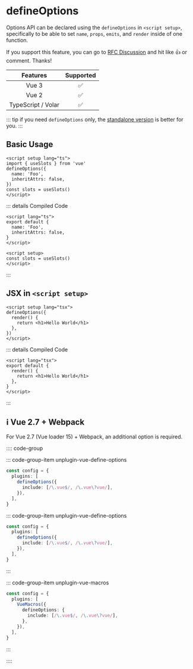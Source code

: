 # defineOptions

Options API can be declared using the `defineOptions` in `<script setup>`, specifically to be able to set `name`, `props`, `emits`, and `render` inside of one function.

If you support this feature, you can go to [RFC Discussion](https://github.com/vuejs/rfcs/discussions/430) and hit like :+1: or comment. Thanks!

|      Features      |     Supported      |
| :----------------: | :----------------: |
|       Vue 3        | :white_check_mark: |
|       Vue 2        | :white_check_mark: |
| TypeScript / Volar | :white_check_mark: |

::: tip
if you need `defineOptions` only, the [standalone version](https://github.com/sxzz/unplugin-vue-macros/tree/main/packages/define-options) is better for you.
:::

## Basic Usage

```vue{3-6}
<script setup lang="ts">
import { useSlots } from 'vue'
defineOptions({
  name: 'Foo',
  inheritAttrs: false,
})
const slots = useSlots()
</script>
```

::: details Compiled Code

```vue
<script lang="ts">
export default {
  name: 'Foo',
  inheritAttrs: false,
}
</script>

<script setup>
const slots = useSlots()
</script>
```

:::

## JSX in `<script setup>`

```vue{3-5}
<script setup lang="tsx">
defineOptions({
  render() {
    return <h1>Hello World</h1>
  },
})
</script>
```

::: details Compiled Code

```vue
<script lang="tsx">
export default {
  render() {
    return <h1>Hello World</h1>
  },
}
</script>
```

:::

## ℹ️ Vue 2.7 + Webpack

For Vue 2.7 (Vue loader 15) + Webpack, an additional option is required.

:::: code-group

::: code-group-item unplugin-vue-define-options

```ts
const config = {
  plugins: [
    defineOptions({
      include: [/\.vue$/, /\.vue\?vue/],
    }),
  ],
}
```

::: code-group-item unplugin-vue-define-options

```ts
const config = {
  plugins: [
    defineOptions({
      include: [/\.vue$/, /\.vue\?vue/],
    }),
  ],
}
```

:::

::: code-group-item unplugin-vue-macros

```ts
const config = {
  plugins: [
    VueMacros({
      defineOptions: {
        include: [/\.vue$/, /\.vue\?vue/],
      },
    }),
  ],
}
```

:::

::::
